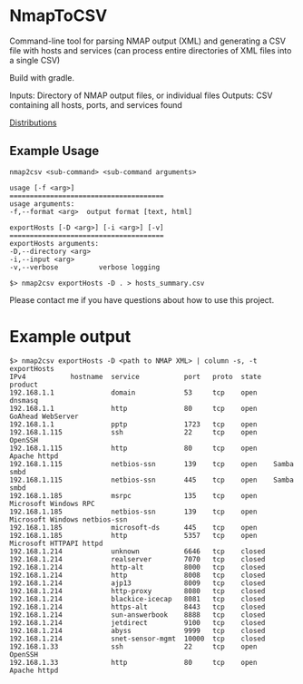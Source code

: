 # NmapToCSV
Command-line tool for parsing NMAP output (XML) and generating a CSV file with 
hosts and services (can process entire directories of XML files into a single CSV)

Build with gradle.

Inputs: Directory of NMAP output files, or individual files
Outputs: CSV containing all hosts, ports, and services found

[Distributions](https://github.com/NF1198/NmapToCSV/wiki)

## Example Usage

    nmap2csv <sub-command> <sub-command arguments>

    usage [-f <arg>]
    ======================================
    usage arguments:
    -f,--format <arg>  output format [text, html]

    exportHosts [-D <arg>] [-i <arg>] [-v]
    ======================================
    exportHosts arguments:
    -D,--directory <arg>
    -i,--input <arg>
    -v,--verbose          verbose logging

    $> nmap2csv exportHosts -D . > hosts_summary.csv

Please contact me if you have questions about how to use this project.

# Example output

    $> nmap2csv exportHosts -D <path to NMAP XML> | column -s, -t
    exportHosts
    IPv4           hostname  service           port   proto  state   product
    192.168.1.1              domain            53     tcp    open    dnsmasq
    192.168.1.1              http              80     tcp    open    GoAhead WebServer
    192.168.1.1              pptp              1723   tcp    open
    192.168.1.115            ssh               22     tcp    open    OpenSSH
    192.168.1.115            http              80     tcp    open    Apache httpd
    192.168.1.115            netbios-ssn       139    tcp    open    Samba smbd
    192.168.1.115            netbios-ssn       445    tcp    open    Samba smbd
    192.168.1.185            msrpc             135    tcp    open    Microsoft Windows RPC
    192.168.1.185            netbios-ssn       139    tcp    open    Microsoft Windows netbios-ssn
    192.168.1.185            microsoft-ds      445    tcp    open
    192.168.1.185            http              5357   tcp    open    Microsoft HTTPAPI httpd
    192.168.1.214            unknown           6646   tcp    closed
    192.168.1.214            realserver        7070   tcp    closed
    192.168.1.214            http-alt          8000   tcp    closed
    192.168.1.214            http              8008   tcp    closed
    192.168.1.214            ajp13             8009   tcp    closed
    192.168.1.214            http-proxy        8080   tcp    closed
    192.168.1.214            blackice-icecap   8081   tcp    closed
    192.168.1.214            https-alt         8443   tcp    closed
    192.168.1.214            sun-answerbook    8888   tcp    closed
    192.168.1.214            jetdirect         9100   tcp    closed
    192.168.1.214            abyss             9999   tcp    closed
    192.168.1.214            snet-sensor-mgmt  10000  tcp    closed
    192.168.1.33             ssh               22     tcp    open    OpenSSH
    192.168.1.33             http              80     tcp    open    Apache httpd
